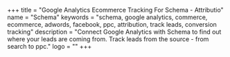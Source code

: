 +++
title = "Google Analytics Ecommerce Tracking For Schema - Attributio"
name = "Schema"
keywords = "schema, google analytics, commerce, ecommerce, adwords, facebook, ppc, attribution, track leads, conversion tracking"
description = "Connect Google Analytics with Schema to find out where your leads are coming from. Track leads from the source - from search to ppc."
logo = ""
+++
